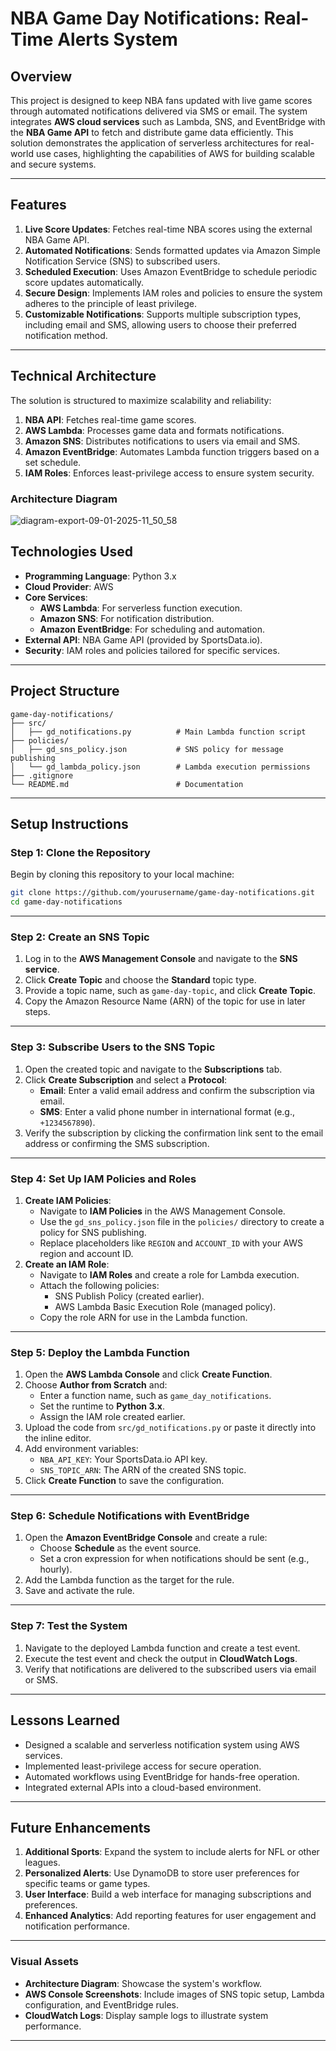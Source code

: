 # **NBA Game Day Notifications: Real-Time Alerts System**

## **Overview**
This project is designed to keep NBA fans updated with live game scores through automated notifications delivered via SMS or email. The system integrates **AWS cloud services** such as Lambda, SNS, and EventBridge with the **NBA Game API** to fetch and distribute game data efficiently. This solution demonstrates the application of serverless architectures for real-world use cases, highlighting the capabilities of AWS for building scalable and secure systems.

---

## **Features**
1. **Live Score Updates**: Fetches real-time NBA scores using the external NBA Game API.
2. **Automated Notifications**: Sends formatted updates via Amazon Simple Notification Service (SNS) to subscribed users.
3. **Scheduled Execution**: Uses Amazon EventBridge to schedule periodic score updates automatically.
4. **Secure Design**: Implements IAM roles and policies to ensure the system adheres to the principle of least privilege.
5. **Customizable Notifications**: Supports multiple subscription types, including email and SMS, allowing users to choose their preferred notification method.

---

## **Technical Architecture**
The solution is structured to maximize scalability and reliability:

1. **NBA API**: Fetches real-time game scores.
2. **AWS Lambda**: Processes game data and formats notifications.
3. **Amazon SNS**: Distributes notifications to users via email and SMS.
4. **Amazon EventBridge**: Automates Lambda function triggers based on a set schedule.
5. **IAM Roles**: Enforces least-privilege access to ensure system security.

### Architecture Diagram
![diagram-export-09-01-2025-11_50_58](https://github.com/user-attachments/assets/1d521116-4961-4916-ab2d-670d2589007f)


## **Technologies Used**
- **Programming Language**: Python 3.x
- **Cloud Provider**: AWS
- **Core Services**: 
  - **AWS Lambda**: For serverless function execution.
  - **Amazon SNS**: For notification distribution.
  - **Amazon EventBridge**: For scheduling and automation.
- **External API**: NBA Game API (provided by SportsData.io).
- **Security**: IAM roles and policies tailored for specific services.

---

## **Project Structure**
```
game-day-notifications/
├── src/
│   ├── gd_notifications.py          # Main Lambda function script
├── policies/
│   ├── gd_sns_policy.json           # SNS policy for message publishing
│   └── gd_lambda_policy.json        # Lambda execution permissions
├── .gitignore
└── README.md                        # Documentation
```

---

## **Setup Instructions**

### **Step 1: Clone the Repository**
Begin by cloning this repository to your local machine:
```bash
git clone https://github.com/yourusername/game-day-notifications.git
cd game-day-notifications
```

---

### **Step 2: Create an SNS Topic**
1. Log in to the **AWS Management Console** and navigate to the **SNS service**.
2. Click **Create Topic** and choose the **Standard** topic type.
3. Provide a topic name, such as `game-day-topic`, and click **Create Topic**.
4. Copy the Amazon Resource Name (ARN) of the topic for use in later steps.

---

### **Step 3: Subscribe Users to the SNS Topic**
1. Open the created topic and navigate to the **Subscriptions** tab.
2. Click **Create Subscription** and select a **Protocol**:
   - **Email**: Enter a valid email address and confirm the subscription via email.
   - **SMS**: Enter a valid phone number in international format (e.g., `+1234567890`).
3. Verify the subscription by clicking the confirmation link sent to the email address or confirming the SMS subscription.

---

### **Step 4: Set Up IAM Policies and Roles**
1. **Create IAM Policies**:
   - Navigate to **IAM Policies** in the AWS Management Console.
   - Use the `gd_sns_policy.json` file in the `policies/` directory to create a policy for SNS publishing.
   - Replace placeholders like `REGION` and `ACCOUNT_ID` with your AWS region and account ID.
2. **Create an IAM Role**:
   - Navigate to **IAM Roles** and create a role for Lambda execution.
   - Attach the following policies:
     - SNS Publish Policy (created earlier).
     - AWS Lambda Basic Execution Role (managed policy).
   - Copy the role ARN for use in the Lambda function.

---

### **Step 5: Deploy the Lambda Function**
1. Open the **AWS Lambda Console** and click **Create Function**.
2. Choose **Author from Scratch** and:
   - Enter a function name, such as `game_day_notifications`.
   - Set the runtime to **Python 3.x**.
   - Assign the IAM role created earlier.
3. Upload the code from `src/gd_notifications.py` or paste it directly into the inline editor.
4. Add environment variables:
   - `NBA_API_KEY`: Your SportsData.io API key.
   - `SNS_TOPIC_ARN`: The ARN of the created SNS topic.
5. Click **Create Function** to save the configuration.

---

### **Step 6: Schedule Notifications with EventBridge**
1. Open the **Amazon EventBridge Console** and create a rule:
   - Choose **Schedule** as the event source.
   - Set a cron expression for when notifications should be sent (e.g., hourly).
2. Add the Lambda function as the target for the rule.
3. Save and activate the rule.

---

### **Step 7: Test the System**
1. Navigate to the deployed Lambda function and create a test event.
2. Execute the test event and check the output in **CloudWatch Logs**.
3. Verify that notifications are delivered to the subscribed users via email or SMS.

---

## **Lessons Learned**
- Designed a scalable and serverless notification system using AWS services.
- Implemented least-privilege access for secure operation.
- Automated workflows using EventBridge for hands-free operation.
- Integrated external APIs into a cloud-based environment.

---

## **Future Enhancements**
1. **Additional Sports**: Expand the system to include alerts for NFL or other leagues.
2. **Personalized Alerts**: Use DynamoDB to store user preferences for specific teams or game types.
3. **User Interface**: Build a web interface for managing subscriptions and preferences.
4. **Enhanced Analytics**: Add reporting features for user engagement and notification performance.

---

### **Visual Assets**
- **Architecture Diagram**: Showcase the system's workflow.
- **AWS Console Screenshots**: Include images of SNS topic setup, Lambda configuration, and EventBridge rules.
- **CloudWatch Logs**: Display sample logs to illustrate system performance.

---


